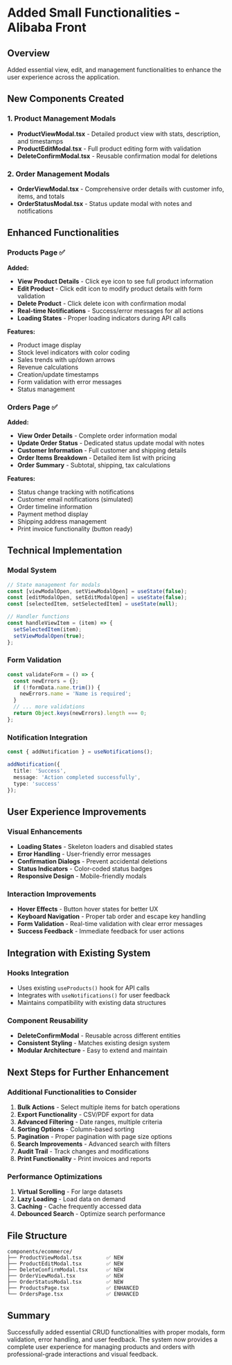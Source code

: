 # Added Small Functionalities - Alibaba Front

## Overview
Added essential view, edit, and management functionalities to enhance the user experience across the application.

## New Components Created

### 1. Product Management Modals
- **ProductViewModal.tsx** - Detailed product view with stats, description, and timestamps
- **ProductEditModal.tsx** - Full product editing form with validation
- **DeleteConfirmModal.tsx** - Reusable confirmation modal for deletions

### 2. Order Management Modals
- **OrderViewModal.tsx** - Comprehensive order details with customer info, items, and totals
- **OrderStatusModal.tsx** - Status update modal with notes and notifications

## Enhanced Functionalities

### Products Page ✅
**Added:**
- **View Product Details** - Click eye icon to see full product information
- **Edit Product** - Click edit icon to modify product details with form validation
- **Delete Product** - Click delete icon with confirmation modal
- **Real-time Notifications** - Success/error messages for all actions
- **Loading States** - Proper loading indicators during API calls

**Features:**
- Product image display
- Stock level indicators with color coding
- Sales trends with up/down arrows
- Revenue calculations
- Creation/update timestamps
- Form validation with error messages
- Status management

### Orders Page ✅
**Added:**
- **View Order Details** - Complete order information modal
- **Update Order Status** - Dedicated status update modal with notes
- **Customer Information** - Full customer and shipping details
- **Order Items Breakdown** - Detailed item list with pricing
- **Order Summary** - Subtotal, shipping, tax calculations

**Features:**
- Status change tracking with notifications
- Customer email notifications (simulated)
- Order timeline information
- Payment method display
- Shipping address management
- Print invoice functionality (button ready)

## Technical Implementation

### Modal System
```typescript
// State management for modals
const [viewModalOpen, setViewModalOpen] = useState(false);
const [editModalOpen, setEditModalOpen] = useState(false);
const [selectedItem, setSelectedItem] = useState(null);

// Handler functions
const handleViewItem = (item) => {
  setSelectedItem(item);
  setViewModalOpen(true);
};
```

### Form Validation
```typescript
const validateForm = () => {
  const newErrors = {};
  if (!formData.name.trim()) {
    newErrors.name = 'Name is required';
  }
  // ... more validations
  return Object.keys(newErrors).length === 0;
};
```

### Notification Integration
```typescript
const { addNotification } = useNotifications();

addNotification({
  title: 'Success',
  message: 'Action completed successfully',
  type: 'success'
});
```

## User Experience Improvements

### Visual Enhancements
- **Loading States** - Skeleton loaders and disabled states
- **Error Handling** - User-friendly error messages
- **Confirmation Dialogs** - Prevent accidental deletions
- **Status Indicators** - Color-coded status badges
- **Responsive Design** - Mobile-friendly modals

### Interaction Improvements
- **Hover Effects** - Button hover states for better UX
- **Keyboard Navigation** - Proper tab order and escape key handling
- **Form Validation** - Real-time validation with clear error messages
- **Success Feedback** - Immediate feedback for user actions

## Integration with Existing System

### Hooks Integration
- Uses existing `useProducts()` hook for API calls
- Integrates with `useNotifications()` for user feedback
- Maintains compatibility with existing data structures

### Component Reusability
- **DeleteConfirmModal** - Reusable across different entities
- **Consistent Styling** - Matches existing design system
- **Modular Architecture** - Easy to extend and maintain

## Next Steps for Further Enhancement

### Additional Functionalities to Consider
1. **Bulk Actions** - Select multiple items for batch operations
2. **Export Functionality** - CSV/PDF export for data
3. **Advanced Filtering** - Date ranges, multiple criteria
4. **Sorting Options** - Column-based sorting
5. **Pagination** - Proper pagination with page size options
6. **Search Improvements** - Advanced search with filters
7. **Audit Trail** - Track changes and modifications
8. **Print Functionality** - Print invoices and reports

### Performance Optimizations
1. **Virtual Scrolling** - For large datasets
2. **Lazy Loading** - Load data on demand
3. **Caching** - Cache frequently accessed data
4. **Debounced Search** - Optimize search performance

## File Structure
```
components/ecommerce/
├── ProductViewModal.tsx        ✅ NEW
├── ProductEditModal.tsx        ✅ NEW
├── DeleteConfirmModal.tsx      ✅ NEW
├── OrderViewModal.tsx          ✅ NEW
├── OrderStatusModal.tsx        ✅ NEW
├── ProductsPage.tsx            ✅ ENHANCED
└── OrdersPage.tsx              ✅ ENHANCED
```

## Summary
Successfully added essential CRUD functionalities with proper modals, form validation, error handling, and user feedback. The system now provides a complete user experience for managing products and orders with professional-grade interactions and visual feedback.
